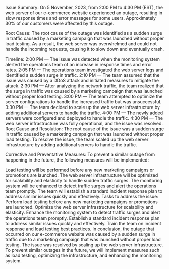 Issue Summary:
On 5 November, 2023, from 2:00 PM to 4:30 PM (EST), the web server of our e-commerce website experienced an outage, resulting in slow response times and error messages for some users. Approximately 30% of our customers were affected by this outage.

Root Cause:
The root cause of the outage was identified as a sudden surge in traffic caused by a marketing campaign that was launched without proper load testing. As a result, the web server was overwhelmed and could not handle the incoming requests, causing it to slow down and eventually crash.

Timeline:
2:00 PM — The issue was detected when the monitoring system alerted the operations team of an increase in response times and error rates.
2:05 PM — The operations team investigated the web server logs and identified a sudden surge in traffic.
2:10 PM — The team assumed that the issue was caused by a DDoS attack and initiated measures to mitigate the attack.
2:30 PM — After analyzing the network traffic, the team realized that the surge in traffic was caused by a marketing campaign that was launched without proper load testing.
3:00 PM — The team attempted to optimize the server configurations to handle the increased traffic but was unsuccessful.
3:30 PM — The team decided to scale up the web server infrastructure by adding additional servers to handle the traffic.
4:00 PM — The newly added servers were configured and deployed to handle the traffic.
4:30 PM — The web server infrastructure was fully operational, and the issue was resolved.
Root Cause and Resolution:
The root cause of the issue was a sudden surge in traffic caused by a marketing campaign that was launched without proper load testing. To resolve the issue, the team scaled up the web server infrastructure by adding additional servers to handle the traffic.

Corrective and Preventative Measures:
To prevent a similar outage from happening in the future, the following measures will be implemented:

Load testing will be performed before any new marketing campaigns or promotions are launched.
The web server infrastructure will be optimized for scalability and elasticity to handle sudden traffic surges.
The monitoring system will be enhanced to detect traffic surges and alert the operations team promptly.
The team will establish a standard incident response plan to address similar issues quickly and effectively.
Tasks to address the issue:
Perform load testing before any new marketing campaigns or promotions are launched.
Optimize the web server infrastructure for scalability and elasticity.
Enhance the monitoring system to detect traffic surges and alert the operations team promptly.
Establish a standard incident response plan to address similar issues quickly and effectively.
Train the team on incident response and load testing best practices.
In conclusion, the outage that occurred on our e-commerce website was caused by a sudden surge in traffic due to a marketing campaign that was launched without proper load testing. The issue was resolved by scaling up the web server infrastructure. To prevent similar outages in the future, we will implement measures such as load testing, optimizing the infrastructure, and enhancing the monitoring system.






